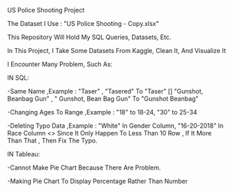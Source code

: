 US Police Shooting Project

The Dataset I Use : "US Police Shooting - Copy.xlsx"

This Repository Will Hold My SQL Queries, Datasets, Etc.

In This Project, I Take Some Datasets From Kaggle, Clean It, And Visualize It

I Encounter Many Problem, Such As:

IN SQL:

-Same Name ,Example : "Taser" , "Tasered" To "Taser" [] "Gunshot, Beanbag Gun" , " Gunshot, Bean Bag Gun" To "Gunshot Beanbag"

-Changing Ages To Range ,Example : "18" to 18-24, "30" to 25-34

-Deleting Typo Data ,Example : "White" In Gender Column, "16-20-2018" In Race Column <> Since It Only Happen To Less Than 10 Row , If It More Than That , Then Fix The Typo.

IN Tableau:

-Cannot Make Pie Chart Because There Are Problem.

-Making Pie Chart To Display Percentage Rather Than Number

